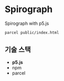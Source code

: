 # Spirograph

Spirograph with p5.js

```sh
parcel public/index.html
```

## 기술 스택

- **p5.js**
- npm
- parcel
